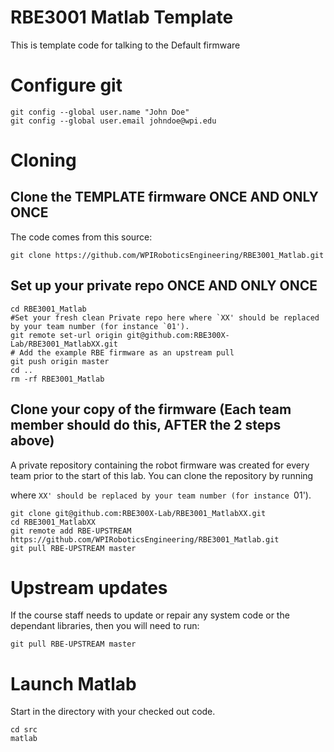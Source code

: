# RBE3001 Matlab Template
This is template code for talking to the Default firmware

# Configure git
```
git config --global user.name "John Doe"
git config --global user.email johndoe@wpi.edu
```
# Cloning
## Clone the TEMPLATE firmware ONCE AND ONLY ONCE
The code comes from this source:
```
git clone https://github.com/WPIRoboticsEngineering/RBE3001_Matlab.git
```
## Set up your private repo ONCE AND ONLY ONCE

```
cd RBE3001_Matlab
#Set your fresh clean Private repo here where `XX' should be replaced by your team number (for instance `01').
git remote set-url origin git@github.com:RBE300X-Lab/RBE3001_MatlabXX.git
# Add the example RBE firmware as an upstream pull
git push origin master
cd ..
rm -rf RBE3001_Matlab
```
## Clone your copy of the firmware (Each team member should do this, AFTER the 2 steps above) 
A private repository containing the robot firmware was created for every team prior to the start of this lab. You can clone the repository by running

where `XX' should be replaced by your team number (for instance `01').
```
git clone git@github.com:RBE300X-Lab/RBE3001_MatlabXX.git
cd RBE3001_MatlabXX
git remote add RBE-UPSTREAM https://github.com/WPIRoboticsEngineering/RBE3001_Matlab.git
git pull RBE-UPSTREAM master
```
# Upstream updates
If the course staff needs to update or repair any system code or the dependant libraries, then you will need to run:
```
git pull RBE-UPSTREAM master
```

# Launch Matlab 

Start in the directory with your checked out code.

```
cd src
matlab
```
